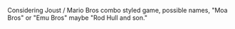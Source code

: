 Considering Joust / Mario Bros combo styled game, possible names, "Moa Bros" or "Emu Bros" maybe "Rod Hull and son."